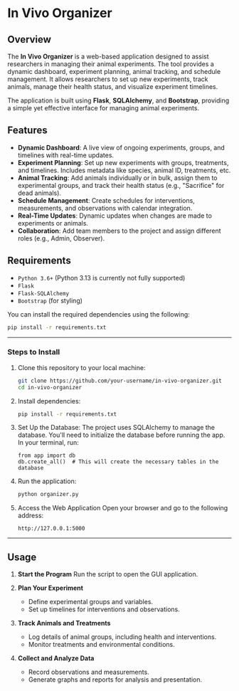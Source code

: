 # In Vivo Organizer

## Overview

The **In Vivo Organizer** is a web-based application designed to assist researchers in managing their animal experiments. The tool provides a dynamic dashboard, experiment planning, animal tracking, and schedule management. It allows researchers to set up new experiments, track animals, manage their health status, and visualize experiment timelines. 

The application is built using **Flask**, **SQLAlchemy**, and **Bootstrap**, providing a simple yet effective interface for managing animal experiments.

## Features

- **Dynamic Dashboard**: A live view of ongoing experiments, groups, and timelines with real-time updates.
- **Experiment Planning**: Set up new experiments with groups, treatments, and timelines. Includes metadata like species, animal ID, treatments, etc.
- **Animal Tracking**: Add animals individually or in bulk, assign them to experimental groups, and track their health status (e.g., "Sacrifice" for dead animals).
- **Schedule Management**: Create schedules for interventions, measurements, and observations with calendar integration.
- **Real-Time Updates**: Dynamic updates when changes are made to experiments or animals.
- **Collaboration**: Add team members to the project and assign different roles (e.g., Admin, Observer).

## Requirements

- `Python 3.6+` (Python 3.13 is currently not fully supported)
- `Flask`
- `Flask-SQLAlchemy`
- `Bootstrap` (for styling)

You can install the required dependencies using the following:

```bash
pip install -r requirements.txt
```
---

### Steps to Install
1. Clone this repository to your local machine:
   ```bash
   git clone https://github.com/your-username/in-vivo-organizer.git
   cd in-vivo-organizer

   ```

2. Install dependencies:
   ```bash
   pip install -r requirements.txt
   ```
   
3. Set Up the Database:
   The project uses SQLAlchemy to manage the database. You'll need to initialize the database before running the app.
   In your terminal, run:
   ```
   from app import db
   db.create_all()  # This will create the necessary tables in the database
   ```
   
4. Run the application:
   ```bash
   python organizer.py
   ```

5. Access the Web Application
   Open your browser and go to the following address:
   ```
   http://127.0.0.1:5000
   ```
---

## Usage

1. **Start the Program**
   Run the script to open the GUI application.

2. **Plan Your Experiment**
   - Define experimental groups and variables.
   - Set up timelines for interventions and observations.

3. **Track Animals and Treatments**
   - Log details of animal groups, including health and interventions.
   - Monitor treatments and environmental conditions.

4. **Collect and Analyze Data**
   - Record observations and measurements.
   - Generate graphs and reports for analysis and presentation.

